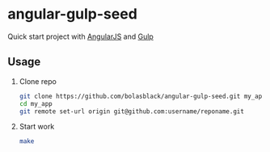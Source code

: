 
# angular-gulp-seed

Quick start project with [AngularJS](http://www.angularjs.org/) and [Gulp](http://gulpjs.com/)

## Usage

1. Clone repo

    ```sh
    git clone https://github.com/bolasblack/angular-gulp-seed.git my_app
    cd my_app
    git remote set-url origin git@github.com:username/reponame.git
    ```

2. Start work

    ```sh
    make
    ```

